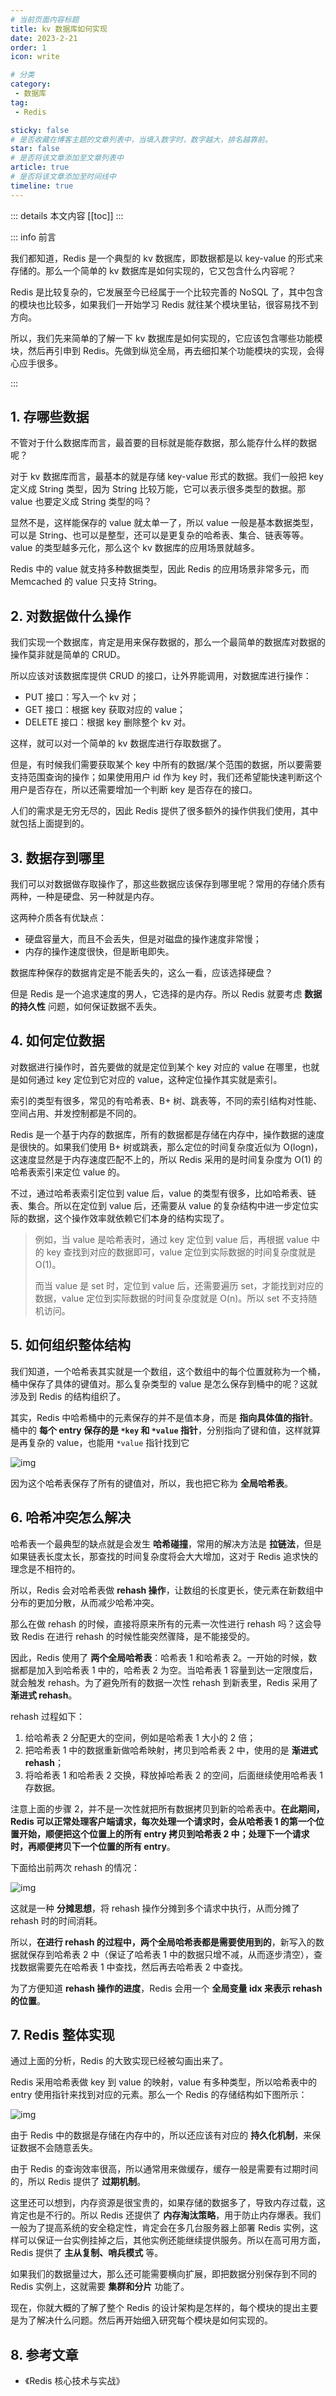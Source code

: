 ```yaml
---
# 当前页面内容标题
title: kv 数据库如何实现
date: 2023-2-21
order: 1
icon: write

# 分类
category:
 - 数据库
tag:
 - Redis

sticky: false
# 是否收藏在博客主题的文章列表中，当填入数字时，数字越大，排名越靠前。
star: false
# 是否将该文章添加至文章列表中
article: true
# 是否将该文章添加至时间线中
timeline: true
---
```


::: details 本文内容
[[toc]]
:::


::: info 前言

我们都知道，Redis 是一个典型的 kv 数据库，即数据都是以 key-value 的形式来存储的。那么一个简单的 kv 数据库是如何实现的，它又包含什么内容呢？

Redis 是比较复杂的，它发展至今已经属于一个比较完善的 NoSQL 了，其中包含的模块也比较多，如果我们一开始学习 Redis 就往某个模块里钻，很容易找不到方向。

所以，我们先来简单的了解一下 kv 数据库是如何实现的，它应该包含哪些功能模块，然后再引申到 Redis。先做到纵览全局，再去细扣某个功能模块的实现，会得心应手很多。

:::

## **1. 存哪些数据**

不管对于什么数据库而言，最首要的目标就是能存数据，那么能存什么样的数据呢？

对于 kv 数据库而言，最基本的就是存储 key-value 形式的数据。我们一般把 key 定义成 String 类型，因为 String 比较万能，它可以表示很多类型的数据。那 value 也要定义成 String 类型的吗？

显然不是，这样能保存的 value 就太单一了，所以 value 一般是基本数据类型，可以是 String、也可以是整型，还可以是更复杂的哈希表、集合、链表等等。value 的类型越多元化，那么这个 kv 数据库的应用场景就越多。

Redis 中的 value 就支持多种数据类型，因此 Redis 的应用场景非常多元，而 Memcached 的 value 只支持 String。

## **2. 对数据做什么操作**

我们实现一个数据库，肯定是用来保存数据的，那么一个最简单的数据库对数据的操作莫非就是简单的 CRUD。

所以应该对该数据库提供 CRUD 的接口，让外界能调用，对数据库进行操作：

- PUT 接口：写入一个 kv 对；
- GET 接口：根据 key 获取对应的 value；
- DELETE 接口：根据 key 删除整个 kv 对。

这样，就可以对一个简单的 kv 数据库进行存取数据了。

但是，有时候我们需要获取某个 key 中所有的数据/某个范围的数据，所以要需要支持范围查询的操作；如果使用用户 id 作为 key 时，我们还希望能快速判断这个用户是否存在，所以还需要增加一个判断 key 是否存在的接口。

人们的需求是无穷无尽的，因此 Redis 提供了很多额外的操作供我们使用，其中就包括上面提到的。

## **3. 数据存到哪里**

我们可以对数据做存取操作了，那这些数据应该保存到哪里呢？常用的存储介质有两种，一种是硬盘、另一种就是内存。

这两种介质各有优缺点：

- 硬盘容量大，而且不会丢失，但是对磁盘的操作速度非常慢；
- 内存的操作速度很快，但是断电即失。

数据库种保存的数据肯定是不能丢失的，这么一看，应该选择硬盘？

但是 Redis 是一个追求速度的男人，它选择的是内存。所以 Redis 就要考虑 **数据的持久性** 问题，如何保证数据不丢失。

## **4. 如何定位数据**

对数据进行操作时，首先要做的就是定位到某个 key 对应的 value 在哪里，也就是如何通过 key 定位到它对应的 value，这种定位操作其实就是索引。

索引的类型有很多，常见的有哈希表、B+ 树、跳表等，不同的索引结构对性能、空间占用、并发控制都是不同的。

Redis 是一个基于内存的数据库，所有的数据都是存储在内存中，操作数据的速度是很快的。如果我们使用 B+ 树或跳表，那么定位的时间复杂度近似为 O(logn)，这速度显然是于内存速度匹配不上的，所以 Redis 采用的是时间复杂度为 O(1) 的哈希表索引来定位 value 的。

不过，通过哈希表索引定位到 value 后，value 的类型有很多，比如哈希表、链表、集合。所以在定位到 value 后，还需要从 value 的复杂结构中进一步定位实际的数据，这个操作效率就依赖它们本身的结构实现了。

> 例如，当 value 是哈希表时，通过 key 定位到 value 后，再根据 value 中的 key 查找到对应的数据即可，value 定位到实际数据的时间复杂度就是 O(1)。
>
> 而当 value 是 set 时，定位到 value 后，还需要遍历 set，才能找到对应的数据，value 定位到实际数据的时间复杂度就是 O(n)。所以 set 不支持随机访问。

## **5. 如何组织整体结构**

我们知道，一个哈希表其实就是一个数组，这个数组中的每个位置就称为一个桶，桶中保存了具体的键值对。那么复杂类型的 value 是怎么保存到桶中的呢？这就涉及到 Redis 的结构组织了。

其实，Redis 中哈希桶中的元素保存的并不是值本身，而是 **指向具体值的指针**。桶中的 **每个 entry 保存的是 `*key` 和 `*value` 指针**，分别指向了键和值，这样就算是再复杂的 value，也能用 `*value` 指针找到它

![img](https://run-notes.oss-cn-beijing.aliyuncs.com/notes/202302211402931.jpeg)

因为这个哈希表保存了所有的键值对，所以，我也把它称为 **全局哈希表**。

## **6. 哈希冲突怎么解决**

哈希表一个最典型的缺点就是会发生 **哈希碰撞**，常用的解决方法是 **拉链法**，但是如果链表长度太长，那查找的时间复杂度将会大大增加，这对于 Redis 追求快的理念是不相符的。

所以，Redis 会对哈希表做 **rehash 操作**，让数组的长度更长，使元素在新数组中分布的更加分散，从而减少哈希冲突。

那么在做 rehash 的时候，直接将原来所有的元素一次性进行 rehash 吗？这会导致 Redis 在进行 rehash 的时候性能突然骤降，是不能接受的。

因此，Redis 使用了 **两个全局哈希表**：哈希表 1 和哈希表 2。一开始的时候，数据都是加入到哈希表 1 中的，哈希表 2 为空。当哈希表 1 容量到达一定限度后，就会触发 rehash。为了避免所有的数据一次性 rehash 到新表里，Redis 采用了 **渐进式 rehash**。

rehash 过程如下：

1. 给哈希表 2 分配更大的空间，例如是哈希表 1 大小的 2 倍；
2. 把哈希表 1 中的数据重新做哈希映射，拷贝到哈希表 2 中，使用的是 **渐进式 rehash**；
3. 将哈希表 1 和哈希表 2 交换，释放掉哈希表 2 的空间，后面继续使用哈希表 1 存数据。

注意上面的步骤 2，并不是一次性就把所有数据拷贝到新的哈希表中。**在此期间，Redis 可以正常处理客户端请求，每次处理一个请求时，会从哈希表 1 的第一个位置开始，顺便把这个位置上的所有 entry 拷贝到哈希表 2 中；处理下一个请求时，再顺便拷贝下一个位置的所有 entry**。

下面给出前两次 rehash 的情况：

![img](https://run-notes.oss-cn-beijing.aliyuncs.com/notes/202302211507841.jpeg)

这就是一种 **分摊思想**，将 rehash 操作分摊到多个请求中执行，从而分摊了 rehash 时的时间消耗。

所以，**在进行 rehash 的过程中，两个全局哈希表都是需要使用到的**，新写入的数据就保存到哈希表 2 中（保证了哈希表 1 中的数据只增不减，从而逐步清空），查找数据需要先在哈希表 1 中查找，然后再去哈希表 2 中查找。

为了方便知道 **rehash 操作的进度**，Redis 会用一个 **全局变量 idx 来表示 rehash 的位置**。

## **7. Redis 整体实现**

通过上面的分析，Redis 的大致实现已经被勾画出来了。

Redis 采用哈希表做 key 到 value 的映射，value 有多种类型，所以哈希表中的 entry 使用指针来找到对应的元素。那么一个 Redis 的存储结构如下图所示：

![img](https://run-notes.oss-cn-beijing.aliyuncs.com/notes/202302211402931.jpeg)

由于 Redis 中的数据是存储在内存中的，所以还应该有对应的 **持久化机制**，来保证数据不会随意丢失。

由于 Redis 的查询效率很高，所以通常用来做缓存，缓存一般是需要有过期时间的，所以 Redis 提供了 **过期机制**。

这里还可以想到，内存资源是很宝贵的，如果存储的数据多了，导致内存过载，这肯定也是不行的。所以 Redis 还提供了 **内存淘汰策略**，用于防止内存爆表。我们一般为了提高系统的安全稳定性，肯定会在多几台服务器上部署 Redis 实例，这样可以保证一台实例挂掉之后，其他实例还能继续提供服务。所以在高可用方面，Redis 提供了 **主从复制、哨兵模式** 等。

如果我们的数据量过大，那么还可能需要横向扩展，即把数据分别保存到不同的 Redis 实例上，这就需要 **集群和分片** 功能了。

现在，你就大概的了解了整个 Redis 的设计架构是怎样的，每个模块的提出主要是为了解决什么问题。然后再开始细入研究每个模块是如何实现的。

## **8. 参考文章**

- 《Redis 核心技术与实战》

